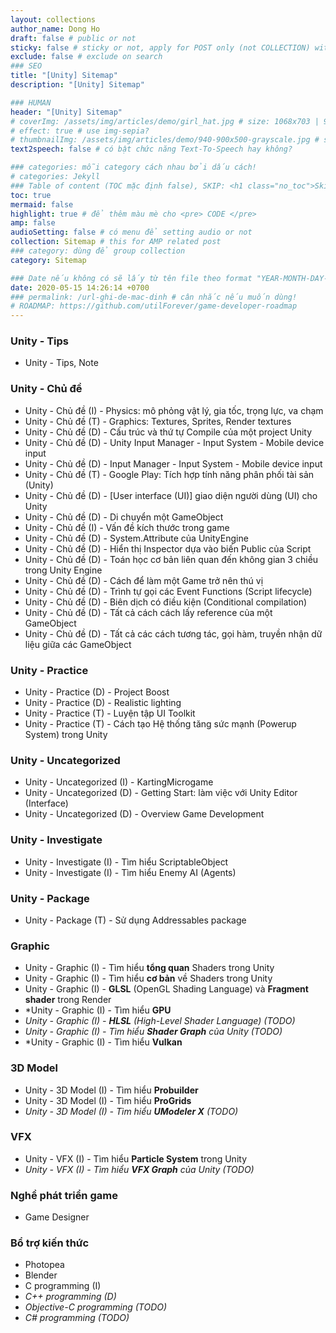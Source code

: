 ```yaml
---
layout: collections
author_name: Dong Ho
draft: false # public or not
sticky: false # sticky or not, apply for POST only (not COLLECTION) with including thumbnailImg
exclude: false # exclude on search
### SEO
title: "[Unity] Sitemap"
description: "[Unity] Sitemap"

### HUMAN
header: "[Unity] Sitemap"
# coverImg: /assets/img/articles/demo/girl_hat.jpg # size: 1068x703 | 900x500 | 600x400
# effect: true # use img-sepia?
# thumbnailImg: /assets/img/articles/demo/940-900x500-grayscale.jpg # size: 900x500 | 600x400
text2speech: false # có bật chức năng Text-To-Speech hay không?

### categories: mỗi category cách nhau bởi dấu cách!
# categories: Jekyll
### Table of content (TOC mặc định false), SKIP: <h1 class="no_toc">Skip toc</h1> hoặc <div class="no_toc_section">
toc: true
mermaid: false
highlight: true # để thêm màu mè cho <pre> CODE </pre>
amp: false
audioSetting: false # có menu để setting audio or not
collection: Sitemap # this for AMP related post
### category: dùng để group collection
category: Sitemap

### Date nếu không có sẽ lấy từ tên file theo format "YEAR-MONTH-DAY-title.md"
date: 2020-05-15 14:26:14 +0700
### permalink: /url-ghi-de-mac-dinh # cân nhắc nếu muốn dùng!
# ROADMAP: https://github.com/utilForever/game-developer-roadmap
---
```


### Unity - Tips
- Unity - Tips, Note

### Unity - Chủ đề
- Unity - Chủ đề (I) - Physics: mô phỏng vật lý, gia tốc, trọng lực, va chạm
- Unity - Chủ đề (T) - Graphics: Textures, Sprites, Render textures
- Unity - Chủ đề (D) - Cấu trúc và thứ tự Compile của một project Unity
- Unity - Chủ đề (D) - Unity Input Manager - Input System - Mobile device input
- Unity - Chủ đề (D) - Input Manager - Input System - Mobile device input
- Unity - Chủ đề (T) - Google Play: Tích hợp tính năng phân phối tài sản (Unity)
- Unity - Chủ đề (D) - [User interface (UI)] giao diện người dùng (UI) cho Unity
- Unity - Chủ đề (D) - Di chuyển một GameObject
- Unity - Chủ đề (I) - Vấn đề kích thước trong game
- Unity - Chủ đề (D) - System.Attribute của UnityEngine
- Unity - Chủ đề (D) - Hiển thị Inspector dựa vào biến Public của Script
- Unity - Chủ đề (D) - Toán học cơ bản liên quan đến không gian 3 chiều trong Unity Engine
- Unity - Chủ đề (D) - Cách để làm một Game trở nên thú vị
- Unity - Chủ đề (D) - Trình tự gọi các Event Functions (Script lifecycle)
- Unity - Chủ đề (D) - Biên dịch có điều kiện (Conditional compilation)
- Unity - Chủ đề (D) - Tất cả cách cách lấy reference của một GameObject
- Unity - Chủ đề (D) - Tất cả các cách tương tác, gọi hàm, truyền nhận dữ liệu giữa các GameObject

### Unity - Practice
- Unity - Practice (D) - Project Boost
- Unity - Practice (D) - Realistic lighting
- Unity - Practice (T) - Luyện tập UI Toolkit
- Unity - Practice (T) - Cách tạo Hệ thống tăng sức mạnh (Powerup System) trong Unity

### Unity - Uncategorized
- Unity - Uncategorized (I) - KartingMicrogame
- Unity - Uncategorized (D) - Getting Start: làm việc với Unity Editor (Interface)
- Unity - Uncategorized (D) - Overview Game Development

### Unity - Investigate
- Unity - Investigate (I) - Tìm hiểu ScriptableObject
- Unity - Investigate (I) - Tìm hiểu Enemy AI (Agents)

### Unity - Package
- Unity - Package (T) - Sử dụng Addressables package

### Graphic
- Unity - Graphic (I) - Tìm hiểu **tổng quan** Shaders trong Unity
- Unity - Graphic (I) - Tìm hiểu **cơ bản** về Shaders trong Unity
- Unity - Graphic (I) - **GLSL** (OpenGL Shading Language) và **Fragment shader** trong Render
- *Unity - Graphic (I) - Tìm hiểu **GPU**
- *Unity - Graphic (I) - **HLSL** (High-Level Shader Language) (TODO)*
- *Unity - Graphic (I) - Tìm hiểu **Shader Graph** của Unity (TODO)*
- *Unity - Graphic (I) - Tìm hiểu **Vulkan**

### 3D Model
- Unity - 3D Model (I) - Tìm hiểu **Probuilder**
- Unity - 3D Model (I) - Tìm hiểu **ProGrids**
- *Unity - 3D Model (I) - Tìm hiểu **UModeler X** (TODO)*

### VFX
- Unity - VFX (I) - Tìm hiểu **Particle System** trong Unity
- *Unity - VFX (I) - Tìm hiểu **VFX Graph** của Unity (TODO)*

### Nghề phát triển game
- Game Designer

### Bổ trợ kiến thức
- Photopea
- Blender
- C programming (I)
- *C++ programming (D)*
- *Objective-C programming (TODO)*
- *C# programming (TODO)*